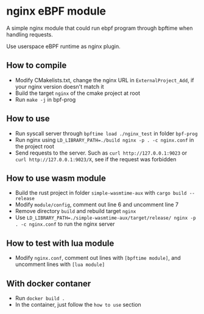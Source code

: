 # nginx eBPF module

A simple nginx module that could run ebpf program through bpftime when handling requests.

Use userspace eBPF runtime as nginx plugin.

## How to compile

- Modify CMakelists.txt, change the nginx URL in `ExternalProject_Add`, if your nginx version doesn't match it
- Build the target `nginx` of the cmake project at root
- Run `make -j` in bpf-prog

## How to use

- Run syscall server through `bpftime load ./nginx_test` in folder `bpf-prog`
- Run nginx using `LD_LIBRARY_PATH=./build nginx -p . -c nginx.conf` in the project root
- Send requests to the server. Such as `curl http://127.0.0.1:9023` or `curl http://127.0.0.1:9023/X`, see if the request was forbidden

## How to use wasm module

- Build the rust project in folder `simple-wasmtime-aux` with `cargo build --release`
- Modify `module/config`, comment out line 6 and uncomment line 7
- Remove directory `build` and rebuild target `nginx`
- Use `LD_LIBRARY_PATH=./simple-wasmtime-aux/target/release/ nginx -p . -c nginx.conf` to run the nginx server

## How to test with lua module
- Modify `nginx.conf`, comment out lines with `[bpftime module]`, and uncomment lines with `[lua module]`


## With docker contaner

- Run `docker build .`
- In the container, just follow the `how to use` section
